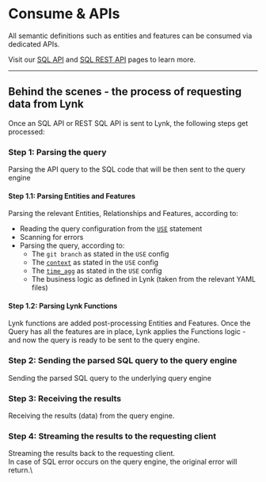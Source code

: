 # Consume & APIs

All semantic definitions such as entities and features can be consumed via dedicated APIs.

Visit our [SQL API](sql-api.md) and [SQL REST API](sql-rest-api.md) pages to learn more.

***

## Behind the scenes - the process of requesting data from Lynk&#x20;

Once an SQL API or REST SQL API is sent to Lynk, the following steps get processed:

### Step 1: Parsing the query

Parsing the API query to the SQL code that will be then sent to the query engine

#### Step 1.1: Parsing Entities and Features

Parsing the relevant Entities, Relationships and Features, according to:

* Reading the query configuration from the [`USE`](./#use) statement
* Scanning for errors
* Parsing the query, according to:
  * The `git branch` as stated in the `USE` config
  * The [`context`](../data-modeling/context.md) as stated in the `USE` config
  * The [`time_agg`](../data-modeling/time-aggregation.md) as stated in the `USE` config
  * The business logic as defined in Lynk (taken from the relevant YAML files)

#### Step 1.2: Parsing Lynk Functions

Lynk functions are added post-processing Entities and Features. Once the Query has all the features are in place, Lynk applies the Functions logic - and now the query is ready to be sent to the query engine.

### Step 2: Sending the parsed SQL query to the query engine

Sending the parsed SQL query to the underlying query engine

### Step 3: Receiving the results

Receiving the results (data) from the query engine.

### Step 4: Streaming the results to the requesting client

Streaming the results back to the requesting client.\
In case of SQL error occurs on the query engine, the original error will return.\
